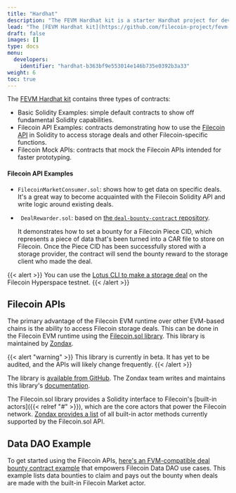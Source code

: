 ```yaml
---
title: "Hardhat"
description: "The FEVM Hardhat kit is a starter Hardhat project for developing, deploying, and testing Solidity smart contracts on the Filecoin EVM runtime."
lead: "The [FEVM Hardhat kit](https://github.com/filecoin-project/fevm-hardhat-kit) is a starter Hardhat project for developing, deploying, and testing Solidity smart contracts on the Filecoin EVM runtime."
draft: false
images: []
type: docs
menu:
  developers:
    identifier: "hardhat-b363bf9e553014e146b735e0392b3a33"
weight: 6
toc: true
---
```


The [FEVM Hardhat kit](https://github.com/filecoin-project/fevm-hardhat-kit) contains three types of contracts:

- Basic Solidity Examples: simple default contracts to show off fundamental Solidity capabilities.
- Filecoin API Examples: contracts demonstrating how to use the [Filecoin API](#filecoin-apis) in Solidity to access storage deals and other Filecoin-specific functions.
- Filecoin Mock APIs: contracts that mock the Filecoin APIs intended for faster prototyping.

#### Filecoin API Examples

- `FilecoinMarketConsumer.sol`: shows how to get data on specific deals. It's a great way to become acquainted with the Filecoin Solidity API and write logic around existing deals.
- ` DealRewarder.sol`: based on [the `deal-bounty-contract` repository](https://github.com/lotus-web3/deal-bounty-contract/).

    It demonstrates how to set a bounty for a Filecoin Piece CID, which represents a piece of data that's been turned into a CAR file to store on Filecoin. Once the Piece CID has been successfully stored with a storage provider, the contract will send the bounty reward to the storage client who made the deal.

{{< alert >}}
You can use the [Lotus CLI to make a storage deal](https://lotus.filecoin.io/tutorials/lotus/store-and-retrieve/set-up/) on the Filecoin Hyperspace testnet.
{{< /alert >}}

## Filecoin APIs

The primary advantage of the Filecoin EVM runtime over other EVM-based chains is the ability to access Filecoin storage deals. This can be done in the Filecoin EVM runtime using the [Filecoin.sol library](https://github.com/Zondax/filecoin-solidity). This library is maintained by [Zondax](https://zondax.ch/).

{{< alert "warning" >}}
This library is currently in beta. It has yet to be audited, and the APIs will likely change frequently.
{{< /alert >}}

The library is [available from GitHub](https://github.com/Zondax/filecoin-solidity). The Zondax team writes and maintains this library's [documentation](https://docs.zondax.ch/fevm/filecoin-solidity).

The Filecoin.sol library provides a Solidity interface to Filecoin's [built-in actors]({{< relref "#" >}}), which are the core actors that power the Filecoin network. [Zondax provides a list](https://docs.zondax.ch/fevm/filecoin-solidity/api/) of all built-in actor methods currently supported by the Filecoin.sol API.

## Data DAO Example

To get started using the Filecoin APIs, [here's an FVM-compatible deal bounty contract example](https://github.com/lotus-web3/deal-bounty-contract/) that empowers Filecoin Data DAO use cases. This example lists data bounties to claim and pays out the bounty when deals are made with the built-in Filecoin Market actor.
